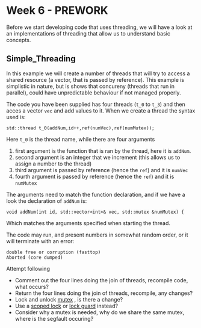 Week 6 - PREWORK
=========================

Before we start developing code that uses threading, we will have a look at an implementations of threading that allow us to understand basic concepts. 

Simple_Threading
-----------------------------------------

In this example we will create a number of threads that will try to access a shared resource (a vector, that is passed by reference). This example is simplistic in nature, but is shows that concureny (threads that run in parallel), could have unpredictable behaviour if not managed properly. 

The code you have been supplied has four threads (`t_0` to `t_3`) and then acces a vector `vec` and add values to it. When we create a thread the syntax used is:
```
std::thread t_0(addNum,id++,ref(numVec),ref(numMutex));
```
Here `t_0` is the thread name, while there are four arguments
1. first argument is the function that is ran by the thread, here it is `addNum`. 
2. second argument is an integer that we increment (this allows us to assign a number to the thread)
3. third argument is passed by reference (hence the `ref`) and it is `numVec`
4. fourth argument is passed by reference (hence the `ref`) and it is `numMutex`

The arguments need to match the function declaration, and if we have a look the declaration of `addNum` is:
```
void addNum(int id, std::vector<int>& vec, std::mutex &numMutex) {
```
Which matches the arguments specified when starting the thread.


The code may run, and present numbers in somewhat random order, or it  will terminate with an error:
```
double free or corruption (fasttop)
Aborted (core dumped)
```

Attempt following

* Comment out the four lines doing the join of threads, recompile code, what occurs? 
* Return the four lines doing the join of threads, recompile, any changes?
* Lock and unlock  [mutex](https://en.cppreference.com/w/cpp/thread/mutex) , is there a change?
* Use a [scoped lock](https://en.cppreference.com/w/cpp/thread/scoped_lock) or [lock guard](https://en.cppreference.com/w/cpp/thread/lock_guard) instead?
* Consider why a mutex is needed, why do we share the same mutex, where is the segfault occuring? 